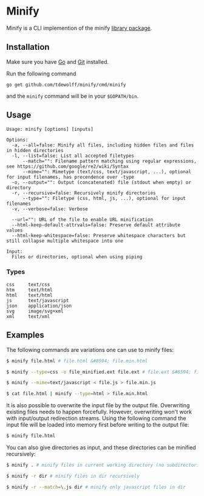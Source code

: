 # Minify
Minify is a CLI implemention of the minify [library package](https://github.com/tdewolff/minify/blob/master/README.md).

## Installation
Make sure you have [Go](http://golang.org/) and [Git](http://git-scm.com/) installed.

Run the following command

	go get github.com/tdewolff/minify/cmd/minify

and the `minify` command will be in your `$GOPATH/bin`.

## Usage

	Usage: minify [options] [inputs]

	Options:
	  -a, --all=false: Minify all files, including hidden files and files in hidden directories
	  -l, --list=false: List all accepted filetypes
		  --match="": Filename pattern matching using regular expressions, see https://github.com/google/re2/wiki/Syntax
		  --mime="": Mimetype (text/css, text/javascript, ...), optional for input filenames, has precendence over -type
	  -o, --output="": Output (concatenated) file (stdout when empty) or directory
	  -r, --recursive=false: Recursively minify directories
		  --type="": Filetype (css, html, js, ...), optional for input filenames
	  -v, --verbose=false: Verbose

	  --url="": URL of the file to enable URL minification
	  --html-keep-default-attrvals=false: Preserve default attribute values
	  --html-keep-whitespace=false: Preserve whitespace characters but still collapse multiple whitespace into one

	Input:
	  Files or directories, optional when using piping

### Types

	css     text/css
	htm     text/html
	html    text/html
	js      text/javascript
	json    application/json
	svg     image/svg+xml
	xml     text/xml

## Examples
The following commands are variations one can use to minify files:

```sh
$ minify file.html # file.html &#8594; file.min.html

$ minify --type=css -o file_minified.ext file.ext # file.ext &#8594; file_minified.ext

$ minify --mime=text/javascript < file.js > file.min.js

$ cat file.html | minify --type=html > file.min.html
```

It is also possible to overwrite the input file by the output file. Overwriting existing files needs to happen forcefully. However, overwriting won't work with input/output redirection streams. Using the following command the input file will be loaded into memory first before writing to the output file:

```sh
$ minify file.html
```

You can also give directories as input, and these directories can be minified recursively:
```sh
$ minify . # minify files in current working directory (no subdirectories)

$ minify -r dir # minify files in dir recursively

$ minify -r --match=\.js dir # minify only javascript files in dir
```
